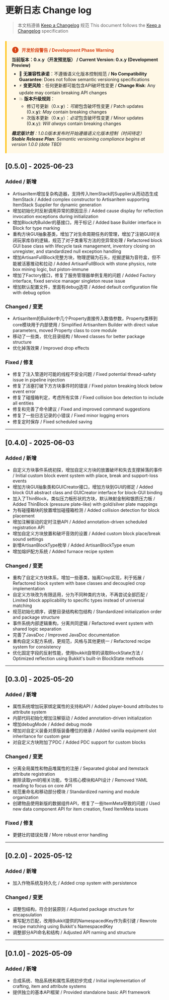 # 更新日志 Change log

> 本文档遵循 [Keep a Changelog](https://keepachangelog.com/) 规范
> This document follows the [Keep a Changelog](https://keepachangelog.com/) specification

<div class="warning" style="
    background: #fff8e6;
    border-left: 4px solid #ffc107;
    padding: 1rem;
    margin: 1.5rem 0;
    border-radius: 0 4px 4px 0;
">
  <div style="
      display: flex;
      align-items: center;
      margin-bottom: 0.5rem;
      color: #d84315;
      font-weight: bold;
  ">
    <svg width="24" height="24" viewBox="0 0 24 24" fill="none" style="margin-right: 8px">
      <path d="M12 2C6.48 2 2 6.48 2 12C2 17.52 6.48 22 12 22C17.52 22 22 17.52 22 12C22 6.48 17.52 2 12 2ZM13 17H11V15H13V17ZM13 13H11V7H13V13Z" fill="currentColor"/>
    </svg>
    <span>开发阶段警告 / Development Phase Warning</span>
  </div>

  <p style="margin: 0.5rem 0">
    <strong>当前版本：0.x.y（开发预览版） / Current Version: 0.x.y (Development Preview)</strong>
  </p>

  <ul style="
      margin: 0.5rem 0;
      padding-left: 1.5rem;
  ">
    <li>🚨 <strong>无兼容性承诺</strong>：不遵循语义化版本控制规范 / <strong>No Compatibility Guarantee</strong>: Does not follow semantic versioning specifications</li>
    <li>⚡ <strong>变更风险</strong>：任何更新都可能包含API破坏性变更 / <strong>Change Risk</strong>: Any update may contain breaking API changes</li>
    <li>💥 <strong>版本升级规则</strong>：
      <ul style="padding-left: 1.5rem; margin: 0.25rem 0">
        <li>修订号更新（0.x.<strong>y</strong>）：<em>可能</em>包含破坏性变更 / Patch updates (0.x.<strong>y</strong>): <em>May</em> contain breaking changes</li>
        <li>次版本更新（0.<strong>x</strong>.y）：<em>必定</em>包含破坏性变更 / Minor updates (0.<strong>x</strong>.y): <em>Will always</em> contain breaking changes</li>
      </ul>
    </li>
  </ul>

  <p style="
      margin: 0.75rem 0 0.25rem;
      font-style: italic;
  ">
    <strong>稳定版计划</strong>：1.0.0版本发布时开始遵循语义化版本控制（时间待定）<br>
    <strong>Stable Release Plan</strong>: Semantic versioning compliance begins at version 1.0.0 (date TBD)
  </p>
</div>

## [0.5.0] - 2025-06-23
### Added / 新增
- ArtisanItem增加复杂构造器，支持传入ItemStack的Supplier从而动态生成ItemStack / Added complex constructor to ArtisanItem supporting ItemStack Supplier for dynamic generation
- 增加初始化时反射调用异常的原因显示 / Added cause display for reflection invocation exceptions during initialization
- 增加Block内Builder的基接口，用于标记 / Added base Builder interface in Block for type marking
- 重构方块GUI抽象基类，增加了对生命周期任务的管理，增加了注销GUI时关闭玩家库存的逻辑，规范了对子类重写方法的空异常处理 / Refactored block GUI base class with lifecycle task management, inventory closing on unregister, and standardized null exception handling
- 增加ArtisanFullBlock完整方块，物理逻辑为石头，挖掘逻辑为音符盒，但不能被活塞推动和拉动 / Added ArtisanFullBlock with stone physics, note box mining logic, but piston-immune
- 增加了Factory接口，修复了服务管理器单例复用的问题 / Added Factory interface, fixed service manager singleton reuse issue
- 增加默认配置文件，里面有debug选项 / Added default configuration file with debug option

### Changed / 变更
- ArtisanItem的Builder中几个Property直接传入数值参数，Property类移到core模块用于内部使用 / Simplified ArtisanItem Builder with direct value parameters, moved Property class to core module
- 移动了一些类，优化目录结构 / Moved classes for better package structure
- 优化掉落效果 / Improved drop effects

### Fixed / 修复
- 修复了注入管道时可能的线程不安全问题 / Fixed potential thread-safety issue in pipeline injection
- 修复了活塞打破下方方块事件时的错误 / Fixed piston breaking block below event error
- 修复了碰撞箱判定，考虑所有实体 / Fixed collision box detection to include all entities
- 修复和完善了命令建议 / Fixed and improved command suggestions
- 修复了一些日志记录的小错误 / Fixed minor logging errors
- 修复定时保存 / Fixed scheduled saving

---

## [0.4.0] - 2025-06-03
### Added / 新增
- 自定义方块事件系统初探，增加自定义方块的放置破坏和失去支撑掉落的事件 / Initial custom block event system with place, break and support-loss events
- 增加方块GUI抽象类和GUICreator接口，增加方块到GUI的绑定 / Added block GUI abstract class and GUICreator interface for block-GUI binding
- 加入了ThinBlock，类似压力板形状的方块，默认映射金制和银质压力板 / Added ThinBlock (pressure plate-like) with gold/silver plate mappings
- 为有碰撞箱块的放置增加碰撞箱检测 / Added collision detection for block placement
- 增加注解驱动的定时注册API / Added annotation-driven scheduled registration API
- 增加自定义方块放置和破坏音效的设置 / Added custom block place/break sound settings
- 新增ArtisanBlockType枚举 / Added ArtisanBlockType enum
- 增加熔炉配方系统 / Added furnace recipe system

### Changed / 变更
- 重构了自定义方块体系，增加一些基类，抽离Crop实现，利于拓展 / Refactored block system with base classes and decoupled crop implementation
- 自定义方块改为有限适用，分为不同种类的方块，不再尝试全部匹配 / Limited block applicability to specific types instead of universal matching
- 规范初始化顺序，调整目录结构和包结构 / Standardized initialization order and package structure
- 事件系统内部逻辑重构，分离共同逻辑 / Refactored event system with shared logic separation
- 完善了JavaDoc / Improved JavaDoc documentation
- 重构自定义配方系统，更规范，风格与其他更统一 / Refactored recipe system for consistency
- 优化固定字段的反射性能，使用bukkit自带的读取BlockState方法 / Optimized reflection using Bukkit's built-in BlockState methods

---

## [0.3.0] - 2025-05-20
### Added / 新增
- 属性系统增加玩家绑定属性的支持和API / Added player-bound attributes to attribute system
- 内部代码初始化增加注解驱动 / Added annotation-driven initialization
- 增加debugMode / Added debug mode
- 增加对自定义装备对原版装备槽位的继承 / Added vanilla equipment slot inheritance for custom gear
- 对自定义方块附加了PDC / Added PDC support for custom blocks

### Changed / 变更
- 分离全局属性和物品堆属性的注册 / Separated global and itemstack attribute registration
- 删除读取yml的相关功能，专注核心模块和API设计 / Removed YAML reading to focus on core API
- 规范重命名和移动部分模块 / Standardized naming and module organization
- 创建物品使用新版的数据组件API，修复了一些ItemMeta导致的问题 / Used new data component API for item creation, fixed ItemMeta issues

### Fixed / 修复
- 更健壮的错误处理 / More robust error handling

---

## [0.2.0] - 2025-05-12
### Added / 新增
- 加入作物系统及持久化 / Added crop system with persistence

### Changed / 变更
- 调整包结构，符合封装原则 / Adjusted package structure for encapsulation
- 重写配方匹配，改用Bukkit提供的NamespacedKey作为索引键 / Rewrote recipe matching using Bukkit's NamespacedKey
- 调整部分API命名和结构 / Adjusted API naming and structure

---

## [0.1.0] - 2025-05-09
### Added / 新增
- 合成系统、物品系统和属性系统初步完成 / Initial implementation of crafting, item and attribute systems
- 提供独立的基本API框架 / Provided standalone basic API framework